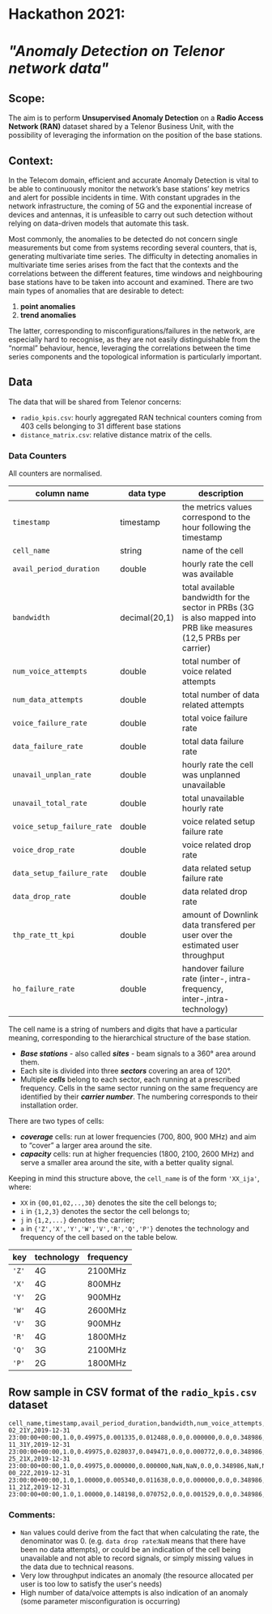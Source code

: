 # Hackathon 2021:
# _"Anomaly Detection on Telenor network data"_

## Scope:
The aim is to perform __Unsupervised Anomaly Detection__ on a __Radio Access Network (RAN)__ dataset shared by a Telenor Business Unit, with  the possibility of leveraging the information on the position of the base stations.


## Context:
In the Telecom domain, efficient and accurate Anomaly  Detection is vital to be able to continuously monitor the network’s base stations’ key metrics and alert for possible incidents in time. With constant upgrades in the network infrastructure, the coming of 5G and the exponential increase of devices and antennas, it is unfeasible to carry out such detection without relying on data-driven models that automate this task.

Most commonly, the anomalies to be detected do not concern single measurements but come from systems recording several counters, that  is, generating multivariate time series. The difficulty in detecting anomalies in multivariate time series arises from the fact that the contexts and the correlations between the different  features, time windows and neighbouring base stations have to be taken into account and examined. 
There are two main types of anomalies that are desirable to detect: 
1) __point anomalies__ 
2) __trend anomalies__ 

The latter, corresponding to misconfigurations/failures in the network, are especially hard to recognise, as they are not easily distinguishable from  the “normal” behaviour, hence, leveraging the correlations between the time series components and the topological information is particularly important.


## Data

The data that will be shared from Telenor concerns:
- `radio_kpis.csv`: hourly aggregated RAN technical counters coming from 403 cells belonging to 31 different base stations
- `distance_matrix.csv`: relative distance matrix of the cells.

### Data Counters

All counters are normalised.

|column name|data type|description|
|-----------|---------|-----------|
|`timestamp`|timestamp|the metrics values correspond to the hour following the timestamp|
|`cell_name`|string|name of the cell|
|`avail_period_duration`|double|hourly rate the cell was available|
|`bandwidth`|decimal(20,1)|total available bandwidth for the sector in PRBs (3G is also mapped into PRB like measures (12,5 PRBs per carrier)|
|`num_voice_attempts`|double|total number of voice related attempts| 
|`num_data_attempts`|double|total number of data related attempts|
|`voice_failure_rate`|double|total voice failure rate|
|`data_failure_rate`|double|total data failure rate|
|`unavail_unplan_rate`|double|hourly rate the cell was unplanned unavailable|
|`unavail_total_rate`|double|total unavailable hourly rate|
|`voice_setup_failure_rate`|double|voice related setup failure rate|
|`voice_drop_rate`|double|voice related drop rate|
|`data_setup_failure_rate`|double|data related setup failure rate|
|`data_drop_rate`|double|data related drop rate|
|`thp_rate_tt_kpi`|double|amount of Downlink data transfered per user over the estimated user throughput|
|`ho_failure_rate`|double|handover failure rate (inter-, intra- frequency, inter-,intra-technology)|

The cell name is a string of numbers and digits that have a particular meaning, corresponding to the hierarchical structure of the base station.
- **_Base stations_** - also called **_sites_** -  beam signals to a 360° area around them.
- Each site is divided into three **_sectors_** covering an area of 120°.
- Multiple **_cells_** belong to each sector, each running at a prescribed frequency. Cells in the  same sector running on the same frequency are identified by their **_carrier number_**.  The numbering corresponds  to their installation order.

There are two types of cells:
  * **_coverage_** cells: run at lower frequencies (700, 800, 900 MHz) and aim  to “cover” a larger area around the site.
  * **_capacity_** cells: run at higher frequencies (1800, 2100,  2600  MHz) and serve a smaller area around the site, with a better quality signal.


Keeping in mind this structure above, the `cell_name` is of the form `'XX_ija'`, where:
* `XX` in `{00,01,02,..,30}` denotes the site the cell belongs to;
* `i` in `{1,2,3}` denotes the sector  the cell belongs to;
* `j` in `{1,2,...}` denotes the carrier;
* `a` in `{'Z','X','Y','W','V','R','Q','P'}` denotes the technology and frequency of the cell based on the table below.

|key|technology|frequency|
|---|----------|---------|
|`'Z'`|4G|2100MHz|
|`'X'`|4G|800MHz|
|`'Y'`|2G|900MHz|
|`'W'`|4G|2600MHz|
|`'V'`|3G|900MHz|
|`'R'`|4G|1800MHz|
|`'Q'`|3G|2100MHz|
|`'P'`|2G|1800MHz|


## Row sample in CSV format of the `radio_kpis.csv` dataset
```csv
cell_name,timestamp,avail_period_duration,bandwidth,num_voice_attempts,num_data_attempts,voice_failure_rate,data_failure_rate,unavail_unplan_rate,unavail_total_rate,voice_setup_failure_rate,voice_drop_rate,data_setup_failure_rate,data_drop_rate,thp_rate_tt_kpi,ho_failure_rate
02_21Y,2019-12-31 23:00:00+00:00,1.0,0.49975,0.001335,0.012488,0.0,0.000000,0.0,0.348986,0.0,0.0,0.000000,0.000000,0.000098,0.333333
11_31Y,2019-12-31 23:00:00+00:00,1.0,0.49975,0.028037,0.049471,0.0,0.000772,0.0,0.348986,0.0,0.0,0.000373,0.000644,0.000054,0.334979
25_21X,2019-12-31 23:00:00+00:00,1.0,0.49975,0.000000,0.000000,NaN,NaN,0.0,0.348986,NaN,NaN,NaN,NaN,NaN,NaN
00_22Z,2019-12-31 23:00:00+00:00,1.0,1.00000,0.005340,0.011638,0.0,0.000000,0.0,0.348986,0.0,0.0,0.000000,0.000000,0.000084,0.333333
11_21Z,2019-12-31 23:00:00+00:00,1.0,1.00000,0.148198,0.070752,0.0,0.001529,0.0,0.348986,0.0,0.0,0.000261,0.001442,0.000074,0.336182
```
### Comments:
-  `Nan` values could derive from the fact that when calculating the rate, the denominator was 0. (e.g. `data drop rate`:`NaN` means that there have been no data attempts), or could be an indication of the cell being unavailable and not able to record signals, or simply missing values in the data due to technical reasons.
-  Very low throughput indicates an anomaly (the resource allocated per user is too low to satisfy the user's needs)
-  High number of data/voice attempts is also indication of an anomaly (some parameter misconfiguration is occurring)


